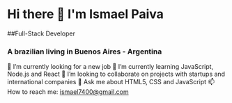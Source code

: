# Hi there 👋 I'm Ismael Paiva
##Full-Stack Developer
### A brazilian living in Buenos Aires - Argentina


🔭 I’m currently looking for a new job
🌱 I’m currently learning JavaScript, Node.js and React
👯 I’m looking to collaborate on projects with startups and international companies
💬 Ask me about HTML5, CSS and JavaScript
📫 How to reach me: ismael7400@gmail.com
<!--
**ismapaiva/ismapaiva** is a ✨ _special_ ✨ repository because its `README.md` (this file) appears on your GitHub profile.

Here are some ideas to get you started:

- 🔭 I’m currently looking for a new job...
- 🌱 I’m currently learning ...
- 👯 I’m looking to collaborate on ...
- 🤔 I’m looking for help with ...
- 💬 Ask me about ...
- 📫 How to reach me: ...
- 😄 Pronouns: ...
- ⚡ Fun fact: ...
-->

